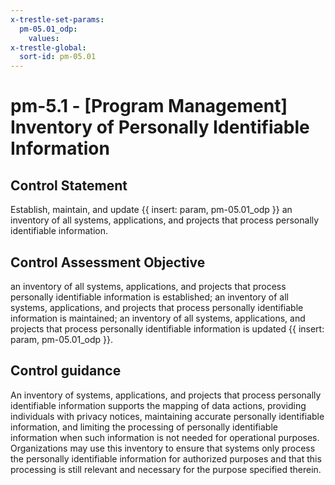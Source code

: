 ```yaml
---
x-trestle-set-params:
  pm-05.01_odp:
    values:
x-trestle-global:
  sort-id: pm-05.01
---
```


# pm-5.1 - \[Program Management\] Inventory of Personally Identifiable Information

## Control Statement

Establish, maintain, and update {{ insert: param, pm-05.01_odp }} an inventory of all systems, applications, and projects that process personally identifiable information.

## Control Assessment Objective

an inventory of all systems, applications, and projects that process personally identifiable information is established;
an inventory of all systems, applications, and projects that process personally identifiable information is maintained;
an inventory of all systems, applications, and projects that process personally identifiable information is updated {{ insert: param, pm-05.01_odp }}.

## Control guidance

An inventory of systems, applications, and projects that process personally identifiable information supports the mapping of data actions, providing individuals with privacy notices, maintaining accurate personally identifiable information, and limiting the processing of personally identifiable information when such information is not needed for operational purposes. Organizations may use this inventory to ensure that systems only process the personally identifiable information for authorized purposes and that this processing is still relevant and necessary for the purpose specified therein.
